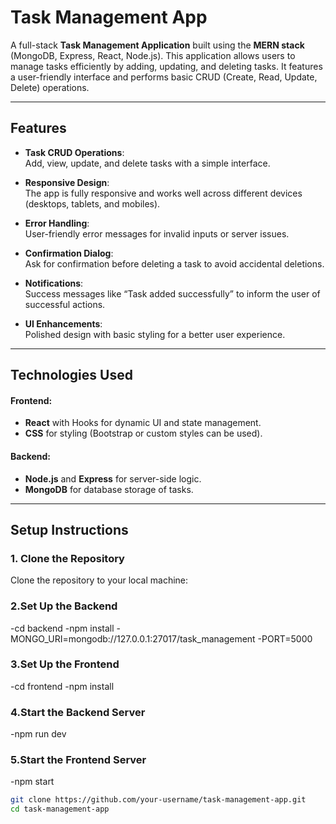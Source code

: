 # Task Management App

A full-stack **Task Management Application** built using the **MERN stack** (MongoDB, Express, React, Node.js). This application allows users to manage tasks efficiently by adding, updating, and deleting tasks. It features a user-friendly interface and performs basic CRUD (Create, Read, Update, Delete) operations.

---

## Features

- **Task CRUD Operations**:  
  Add, view, update, and delete tasks with a simple interface.
  
- **Responsive Design**:  
  The app is fully responsive and works well across different devices (desktops, tablets, and mobiles).
  
- **Error Handling**:  
  User-friendly error messages for invalid inputs or server issues.
  
- **Confirmation Dialog**:  
  Ask for confirmation before deleting a task to avoid accidental deletions.
  
- **Notifications**:  
  Success messages like “Task added successfully” to inform the user of successful actions.
  
- **UI Enhancements**:  
  Polished design with basic styling for a better user experience.

---

## Technologies Used

#### **Frontend:**
- **React** with Hooks for dynamic UI and state management.
- **CSS** for styling (Bootstrap or custom styles can be used).

#### **Backend:**
- **Node.js** and **Express** for server-side logic.
- **MongoDB** for database storage of tasks.

---

## Setup Instructions

### **1. Clone the Repository**

Clone the repository to your local machine:

### 2.Set Up the Backend
-cd backend
-npm install
-MONGO_URI=mongodb://127.0.0.1:27017/task_management
-PORT=5000
### 3.Set Up the Frontend
-cd frontend
-npm install
### 4.Start the Backend Server
-npm run dev
### 5.Start the Frontend Server
-npm start
```bash
git clone https://github.com/your-username/task-management-app.git
cd task-management-app
